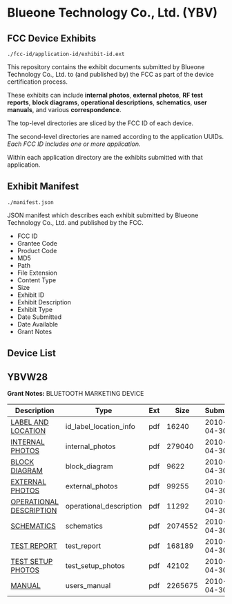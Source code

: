 # Blueone Technology Co., Ltd. (YBV)
## FCC Device Exhibits

```
./fcc-id/application-id/exhibit-id.ext
```

This repository contains the exhibit documents submitted by Blueone Technology Co., Ltd. to (and published by) the FCC as part of the device certification process.

These exhibits can include **internal photos**, **external photos**, **RF test reports**, **block diagrams**, **operational descriptions**, **schematics**, **user manuals**, and various **correspondence**.

The top-level directories are sliced by the FCC ID of each device.

The second-level directories are named according to the application UUIDs. *Each FCC ID includes one or more application.*

Within each application directory are the exhibits submitted with that application. 

## Exhibit Manifest

```
./manifest.json
```

JSON manifest which describes each exhibit submitted by Blueone Technology Co., Ltd. and published by the FCC.

- FCC ID
- Grantee Code
- Product Code
- MD5
- Path
- File Extension
- Content Type
- Size
- Exhibit ID
- Exhibit Description
- Exhibit Type
- Date Submitted
- Date Available
- Grant Notes

## Device List
## YBVW28
**Grant Notes:** BLUETOOTH MARKETING DEVICE

| Description | Type | Ext | Size | Submitted | Available |
| ----------- | ---- | --- | ---- | --------- | --------- |
| [LABEL AND LOCATION](YBVW28/b5f125598a2f7db5c5293f15bff676e6/1275035.pdf) | id_label_location_info | pdf | 16240 | 2010-04-30 | 2010-04-30 |
| [INTERNAL PHOTOS](YBVW28/b5f125598a2f7db5c5293f15bff676e6/1275036.pdf) | internal_photos | pdf | 279040 | 2010-04-30 | 2010-04-30 |
| [BLOCK DIAGRAM](YBVW28/b5f125598a2f7db5c5293f15bff676e6/1275031.pdf) | block_diagram | pdf | 9622 | 2010-04-30 | 2010-04-30 |
| [EXTERNAL PHOTOS](YBVW28/b5f125598a2f7db5c5293f15bff676e6/1275033.pdf) | external_photos | pdf | 99255 | 2010-04-30 | 2010-04-30 |
| [OPERATIONAL DESCRIPTION](YBVW28/b5f125598a2f7db5c5293f15bff676e6/1275032.pdf) | operational_description | pdf | 11292 | 2010-04-30 | 2010-04-30 |
| [SCHEMATICS](YBVW28/b5f125598a2f7db5c5293f15bff676e6/1275038.pdf) | schematics | pdf | 2074552 | 2010-04-30 | 2010-04-30 |
| [TEST REPORT](YBVW28/b5f125598a2f7db5c5293f15bff676e6/1275034.pdf) | test_report | pdf | 168189 | 2010-04-30 | 2010-04-30 |
| [TEST SETUP PHOTOS](YBVW28/b5f125598a2f7db5c5293f15bff676e6/1275039.pdf) | test_setup_photos | pdf | 42102 | 2010-04-30 | 2010-04-30 |
| [MANUAL](YBVW28/b5f125598a2f7db5c5293f15bff676e6/1275037.pdf) | users_manual | pdf | 2265675 | 2010-04-30 | 2010-04-30 |
